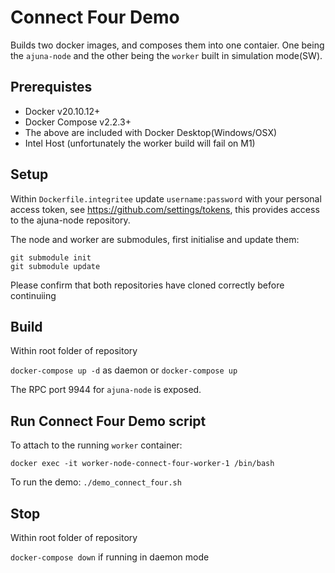 # Connect Four Demo

Builds two docker images, and composes them into one contaier. One being the `ajuna-node` and the other being the `worker` built in simulation mode(SW).

## Prerequistes
- Docker v20.10.12+
- Docker Compose v2.2.3+
- The above are included with Docker Desktop(Windows/OSX)
- Intel Host (unfortunately the worker build will fail on M1)

## Setup

Within `Dockerfile.integritee` update `username:password` with your personal access token, see https://github.com/settings/tokens, this provides access to the ajuna-node repository.

The node and worker are submodules, first initialise and update them:

`git submodule init`  
`git submodule update`

Please confirm that both repositories have cloned correctly before continuiing

## Build
Within root folder of repository

`docker-compose up -d` as daemon or `docker-compose up`

The RPC port 9944 for `ajuna-node` is exposed.

## Run Connect Four Demo script
To attach to the running `worker` container:

`docker exec -it worker-node-connect-four-worker-1 /bin/bash`

To run the demo:
`./demo_connect_four.sh`

## Stop
Within root folder of repository

`docker-compose down` if running in daemon mode


